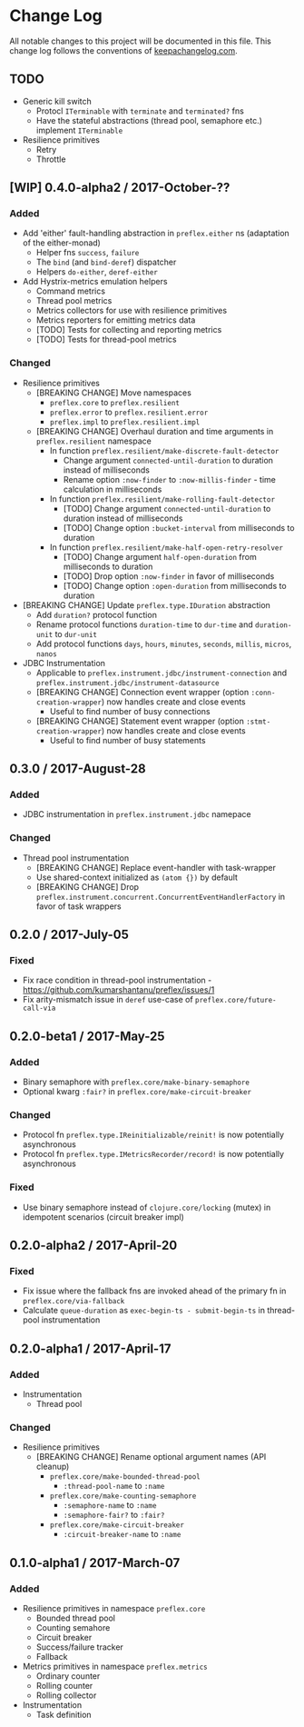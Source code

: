 # Change Log
All notable changes to this project will be documented in this file. This change log follows the conventions of [keepachangelog.com](http://keepachangelog.com/).

## TODO

- Generic kill switch
  - Protocl `ITerminable` with `terminate` and `terminated?` fns
  - Have the stateful abstractions (thread pool, semaphore etc.) implement `ITerminable`
- Resilience primitives
  - Retry
  - Throttle


## [WIP] 0.4.0-alpha2 / 2017-October-??
### Added
- Add 'either' fault-handling abstraction in `preflex.either` ns (adaptation of the either-monad)
  - Helper fns `success`, `failure`
  - The `bind` (and `bind-deref`) dispatcher
  - Helpers `do-either`, `deref-either`
- Add Hystrix-metrics emulation helpers
  - Command metrics
  - Thread pool metrics
  - Metrics collectors for use with resilience primitives
  - Metrics reporters for emitting metrics data
  - [TODO] Tests for collecting and reporting metrics
  - [TODO] Tests for thread-pool metrics

### Changed
- Resilience primitives
  - [BREAKING CHANGE] Move namespaces
    - `preflex.core`  to `preflex.resilient`
    - `preflex.error` to `preflex.resilient.error`
    - `preflex.impl`  to `preflex.resilient.impl`
  - [BREAKING CHANGE] Overhaul duration and time arguments in `preflex.resilient` namespace
    - In function `preflex.resilient/make-discrete-fault-detector`
      - Change argument `connected-until-duration` to duration instead of milliseconds
      - Rename option `:now-finder` to `:now-millis-finder` - time calculation in milliseconds
    - In function `preflex.resilient/make-rolling-fault-detector`
      - [TODO] Change argument `connected-until-duration` to duration instead of milliseconds
      - [TODO] Change option `:bucket-interval` from milliseconds to duration
    - In function `preflex.resilient/make-half-open-retry-resolver`
      - [TODO] Change argument `half-open-duration` from milliseconds to duration
      - [TODO] Drop option `:now-finder` in favor of milliseconds
      - [TODO] Change option `:open-duration` from milliseconds to duration
- [BREAKING CHANGE] Update `preflex.type.IDuration` abstraction
  - Add `duration?` protocol function
  - Rename protocol functions `duration-time` to `dur-time` and `duration-unit` to `dur-unit`
  - Add protocol functions `days`, `hours`, `minutes`, `seconds`, `millis`, `micros`, `nanos`
- JDBC Instrumentation
  - Applicable to `preflex.instrument.jdbc/instrument-connection` and `preflex.instrument.jdbc/instrument-datasource`
  - [BREAKING CHANGE] Connection event wrapper (option `:conn-creation-wrapper`) now handles create and close events
    - Useful to find number of busy connections
  - [BREAKING CHANGE] Statement event wrapper (option `:stmt-creation-wrapper`) now handles create and close events
    - Useful to find number of busy statements


## 0.3.0 / 2017-August-28
### Added
- JDBC instrumentation in `preflex.instrument.jdbc` namepace

### Changed
- Thread pool instrumentation
  - [BREAKING CHANGE] Replace event-handler with task-wrapper
  - Use shared-context initialized as `(atom {})` by default
  - [BREAKING CHANGE] Drop `preflex.instrument.concurrent.ConcurrentEventHandlerFactory` in favor of task wrappers


## 0.2.0 / 2017-July-05
### Fixed
- Fix race condition in thread-pool instrumentation - https://github.com/kumarshantanu/preflex/issues/1
- Fix arity-mismatch issue in `deref` use-case of `preflex.core/future-call-via`


## 0.2.0-beta1 / 2017-May-25
### Added
- Binary semaphore with `preflex.core/make-binary-semaphore`
- Optional kwarg `:fair?` in `preflex.core/make-circuit-breaker`

### Changed
- Protocol fn `preflex.type.IReinitializable/reinit!` is now potentially asynchronous
- Protocol fn `preflex.type.IMetricsRecorder/record!` is now potentially asynchronous

### Fixed
- Use binary semaphore instead of `clojure.core/locking` (mutex) in idempotent scenarios (circuit breaker impl)


## 0.2.0-alpha2 / 2017-April-20
### Fixed
- Fix issue where the fallback fns are invoked ahead of the primary fn in `preflex.core/via-fallback`
- Calculate `queue-duration` as `exec-begin-ts - submit-begin-ts` in thread-pool instrumentation


## 0.2.0-alpha1 / 2017-April-17
### Added
- Instrumentation
  - Thread pool

### Changed
- Resilience primitives
  - [BREAKING CHANGE] Rename optional argument names (API cleanup)
    - `preflex.core/make-bounded-thread-pool`
      - `:thread-pool-name` to `:name`
    - `preflex.core/make-counting-semaphore`
      - `:semaphore-name` to `:name`
      - `:semaphore-fair?` to `:fair?`
    - `preflex.core/make-circuit-breaker`
      - `:circuit-breaker-name` to `:name`


## 0.1.0-alpha1 / 2017-March-07
### Added
- Resilience primitives in namespace `preflex.core`
  - Bounded thread pool
  - Counting semahore
  - Circuit breaker
  - Success/failure tracker
  - Fallback
- Metrics primitives in namespace `preflex.metrics`
  - Ordinary counter
  - Rolling counter
  - Rolling collector
- Instrumentation
  - Task definition
